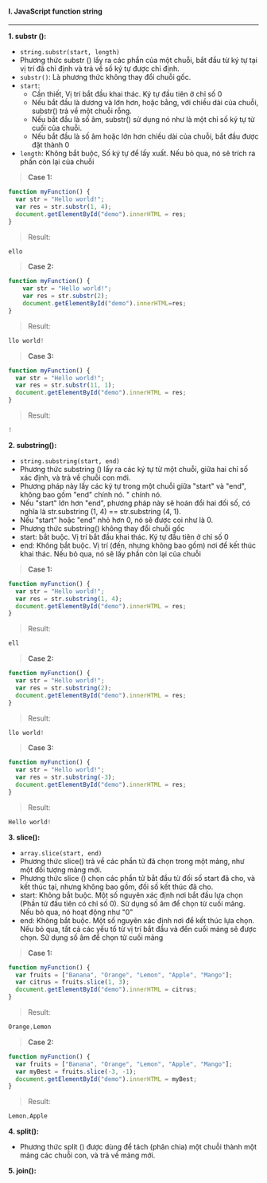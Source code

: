 #### I. JavaScript function string
---
**1. substr ():**

- ```string.substr(start, length)```
- Phương thức substr () lấy ra các phần của một chuỗi, bắt đầu từ ký tự tại vị trí đã chỉ định và trả về số ký tự được chỉ định.
- ```substr()```: Là phương thức không thay đổi chuỗi gốc.
- ```start```: 
  + Cần thiết, Vị trí bắt đầu khai thác. Ký tự đầu tiên ở chỉ số 0
  + Nếu bắt đầu là dương và lớn hơn, hoặc bằng, với chiều dài của chuỗi, substr() trả về một chuỗi rỗng.
  + Nếu bắt đầu là số âm, substr() sử dụng nó như là một chỉ số ký tự từ cuối của chuỗi.
  + Nếu bắt đầu là số âm hoặc lớn hơn chiều dài của chuỗi, bắt đầu được đặt thành 0
- ```length```: Không bắt buộc, Số ký tự để lấy xuất. Nếu bỏ qua, nó sẽ trích ra phần còn lại của chuỗi

>**Case 1:**
```javascript
function myFunction() {
  var str = "Hello world!";
  var res = str.substr(1, 4);
  document.getElementById("demo").innerHTML = res;
}
```

>Result:
```javascript
ello
```

>**Case 2:**

```javascript
function myFunction() {
    var str = "Hello world!";
    var res = str.substr(2);
    document.getElementById("demo").innerHTML=res;
}
```

>Result:
```javascript
llo world!
```

>**Case 3:**
```javascript
function myFunction() {
  var str = "Hello world!";
  var res = str.substr(11, 1);
  document.getElementById("demo").innerHTML = res;
}
```

>Result:
```javascript
!
```

**2. substring():**

- ```string.substring(start, end)```
- Phương thức substring () lấy ra các ký tự từ một chuỗi, giữa hai chỉ số xác định, và trả về chuỗi con mới.
- Phương pháp này lấy các ký tự trong một chuỗi giữa "start" và "end", không bao gồm "end" chính nó. " chính nó.
- Nếu "start" lớn hơn "end", phương pháp này sẽ hoán đổi hai đối số, có nghĩa là str.substring (1, 4) == str.substring (4, 1).
- Nếu "start" hoặc "end" nhỏ hơn 0, nó sẽ được coi như là 0.
- Phương thức substring() không thay đổi chuỗi gốc
- start: bắt buộc. Vị trí bắt đầu khai thác. Ký tự đầu tiên ở chỉ số 0
- end: Không bắt buộc. Vị trí (đến, nhưng không bao gồm) nơi để kết thúc khai thác. Nếu bỏ qua, nó sẽ lấy phần còn lại của chuỗi

>**Case 1:**
```javascript
function myFunction() {
  var str = "Hello world!";
  var res = str.substring(1, 4);
  document.getElementById("demo").innerHTML = res;
}
```

>Result:
```javascript
ell
```

>**Case 2:**
```javascript
function myFunction() {
  var str = "Hello world!";
  var res = str.substring(2);
  document.getElementById("demo").innerHTML = res;
}
```

>Result:
```javascript
llo world!
```

>**Case 3:**
```javascript
function myFunction() {
  var str = "Hello world!";
  var res = str.substring(-3);
  document.getElementById("demo").innerHTML = res;
}
```

>Result:
```javascript
Hello world!
```

**3. slice():**

- ```array.slice(start, end)```
- Phương thức slice() trả về các phần tử đã chọn trong một mảng, như một đối tượng mảng mới.
- Phương thức slice () chọn các phần tử bắt đầu từ đối số start đã cho, và kết thúc tại, nhưng không bao gồm, đối số kết thúc đã cho.
- start: Không bắt buộc. Một số nguyên xác định nơi bắt đầu lựa chọn (Phần tử đầu tiên có chỉ số 0). Sử dụng số âm để chọn từ cuối mảng. Nếu bỏ qua, nó hoạt động như "0"
- end: Không bắt buộc. Một số nguyên xác định nơi để kết thúc lựa chọn. Nếu bỏ qua, tất cả các yếu tố từ vị trí bắt đầu và đến cuối mảng sẽ được chọn. Sử dụng số âm để chọn từ cuối mảng

>**Case 1:**

```javascript
function myFunction() {
  var fruits = ["Banana", "Orange", "Lemon", "Apple", "Mango"];
  var citrus = fruits.slice(1, 3);
  document.getElementById("demo").innerHTML = citrus;
}
```

>Result:
```javascript
Orange,Lemon
```

>**Case 2:**
```javascript
function myFunction() {
  var fruits = ["Banana", "Orange", "Lemon", "Apple", "Mango"];
  var myBest = fruits.slice(-3, -1);
  document.getElementById("demo").innerHTML = myBest;
}
```

>Result:
```javascript
Lemon,Apple
```

**4. split():** 

- Phương thức split () được dùng để tách (phân chia) một chuỗi thành một mảng các chuỗi con, và trả về mảng mới.

**5. join():** 
